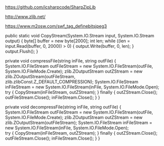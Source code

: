 https://github.com/icsharpcode/SharpZipLib

http://www.zlib.net/

https://www.m2osw.com/swf_tag_definebitsjpeg3



public static void CopyStream(System.IO.Stream input, System.IO.Stream output)
{
	byte[] buffer = new byte[2000];
	int len;
	while ((len = input.Read(buffer, 0, 2000)) > 0)
	{
		output.Write(buffer, 0, len);
	}
	output.Flush();
}

private void compressFile(string inFile, string outFile)
{
	System.IO.FileStream outFileStream = new System.IO.FileStream(outFile, System.IO.FileMode.Create);
	zlib.ZOutputStream outZStream = new zlib.ZOutputStream(outFileStream, zlib.zlibConst.Z_DEFAULT_COMPRESSION);
	System.IO.FileStream inFileStream = new System.IO.FileStream(inFile, System.IO.FileMode.Open);			
	try
	{
		CopyStream(inFileStream, outZStream);
	}
	finally
	{
		outZStream.Close();
		outFileStream.Close();
		inFileStream.Close();
	}
}

private void decompressFile(string inFile, string outFile)
{
	System.IO.FileStream outFileStream = new System.IO.FileStream(outFile, System.IO.FileMode.Create);
	zlib.ZOutputStream outZStream = new zlib.ZOutputStream(outFileStream);
	System.IO.FileStream inFileStream = new System.IO.FileStream(inFile, System.IO.FileMode.Open);			
	try
	{
		CopyStream(inFileStream, outZStream);
	}
	finally
	{
		outZStream.Close();
		outFileStream.Close();
		inFileStream.Close();
	}
}